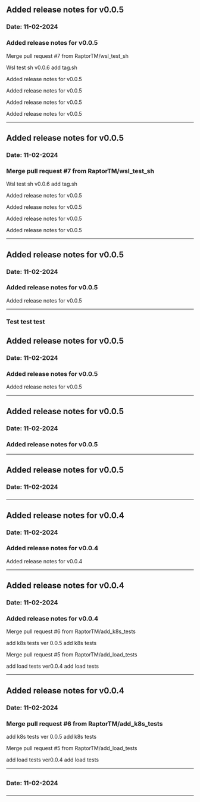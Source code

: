 
## Added release notes for v0.0.5
### Date: 11-02-2024
### Added release notes for v0.0.5

Merge pull request #7 from RaptorTM/wsl_test_sh

Wsl test sh
v0.0.6
add tag.sh

Added release notes for v0.0.5

Added release notes for v0.0.5

Added release notes for v0.0.5

Added release notes for v0.0.5
***

## Added release notes for v0.0.5
### Date: 11-02-2024
### Merge pull request #7 from RaptorTM/wsl_test_sh

Wsl test sh
v0.0.6
add tag.sh

Added release notes for v0.0.5

Added release notes for v0.0.5

Added release notes for v0.0.5

Added release notes for v0.0.5
***

## Added release notes for v0.0.5
### Date: 11-02-2024
### Added release notes for v0.0.5

Added release notes for v0.0.5
***
### Test test test

## Added release notes for v0.0.5
### Date: 11-02-2024
### Added release notes for v0.0.5

Added release notes for v0.0.5
***

## Added release notes for v0.0.5
### Date: 11-02-2024
### Added release notes for v0.0.5
***

## Added release notes for v0.0.5
### Date: 11-02-2024
### 
***

## Added release notes for v0.0.4
### Date: 11-02-2024
### Added release notes for v0.0.4

Added release notes for v0.0.4
***

## Added release notes for v0.0.4
### Date: 11-02-2024
### Added release notes for v0.0.4

Merge pull request #6 from RaptorTM/add_k8s_tests

add k8s tests
ver 0.0.5
add k8s tests

Merge pull request #5 from RaptorTM/add_load_tests

add load tests
ver0.0.4
add load tests
***

## Added release notes for v0.0.4
### Date: 11-02-2024
### Merge pull request #6 from RaptorTM/add_k8s_tests

add k8s tests
ver 0.0.5
add k8s tests

Merge pull request #5 from RaptorTM/add_load_tests

add load tests
ver0.0.4
add load tests
***

## 
### Date: 11-02-2024
### 
***
